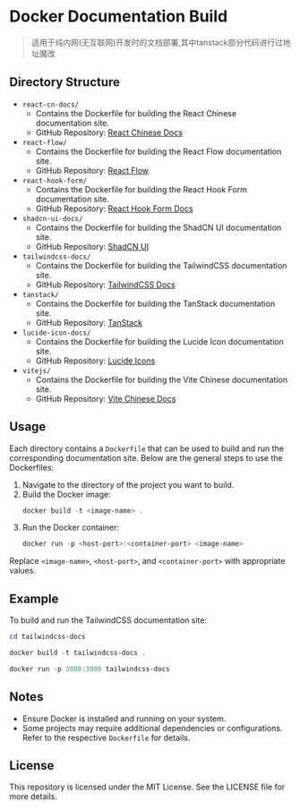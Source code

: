 # Docker Documentation Build

> 适用于纯内网(无互联网)开发时的文档部署,其中tanstack部分代码进行过地址魔改

## Directory Structure

- `react-cn-docs/`
  - Contains the Dockerfile for building the React Chinese documentation site.
  - GitHub Repository: [React Chinese Docs](https://github.com/reactjs/zh-hans.react.dev)
- `react-flow/`
  - Contains the Dockerfile for building the React Flow documentation site.
  - GitHub Repository: [React Flow](https://github.com/xyflow/web)
- `react-hook-form/`
  - Contains the Dockerfile for building the React Hook Form documentation site.
  - GitHub Repository: [React Hook Form Docs](https://github.com/react-hook-form/documentation)
- `shadcn-ui-docs/`
  - Contains the Dockerfile for building the ShadCN UI documentation site.
  - GitHub Repository: [ShadCN UI](https://github.com/shadcn-ui/ui)
- `tailwindcss-docs/`
  - Contains the Dockerfile for building the TailwindCSS documentation site.
  - GitHub Repository: [TailwindCSS Docs](https://github.com/tailwindlabs/tailwindcss.com)
- `tanstack/`
  - Contains the Dockerfile for building the TanStack documentation site.
  - GitHub Repository: [TanStack](https://github.com/tanstack/tanstack.com)
- `lucide-icon-docs/`
  - Contains the Dockerfile for building the Lucide Icon documentation site.
  - GitHub Repository: [Lucide Icons](https://github.com/lucide-icons/lucide)
- `vitejs/`
  - Contains the Dockerfile for building the Vite Chinese documentation site.
  - GitHub Repository: [Vite Chinese Docs](https://github.com/vitejs/docs-cn)

## Usage

Each directory contains a `Dockerfile` that can be used to build and run the corresponding documentation site. Below are the general steps to use the Dockerfiles:

1. Navigate to the directory of the project you want to build.
2. Build the Docker image:
   ```powershell
   docker build -t <image-name> .
   ```
3. Run the Docker container:
   ```powershell
   docker run -p <host-port>:<container-port> <image-name>
   ```

Replace `<image-name>`, `<host-port>`, and `<container-port>` with appropriate values.

## Example

To build and run the TailwindCSS documentation site:

```powershell
cd tailwindcss-docs

docker build -t tailwindcss-docs .

docker run -p 3000:3000 tailwindcss-docs
```

## Notes

- Ensure Docker is installed and running on your system.
- Some projects may require additional dependencies or configurations. Refer to the respective `Dockerfile` for details.

## License

This repository is licensed under the MIT License. See the LICENSE file for more details.
